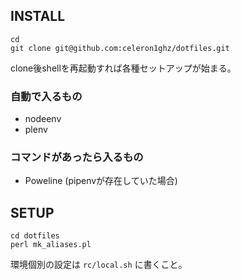 ## INSTALL

```
cd
git clone git@github.com:celeron1ghz/dotfiles.git
```

clone後shellを再起動すれば各種セットアップが始まる。

### 自動で入るもの
 * nodeenv
 * plenv

### コマンドがあったら入るもの
 * Poweline (pipenvが存在していた場合)

## SETUP

```
cd dotfiles
perl mk_aliases.pl
```

環境個別の設定は `rc/local.sh` に書くこと。

